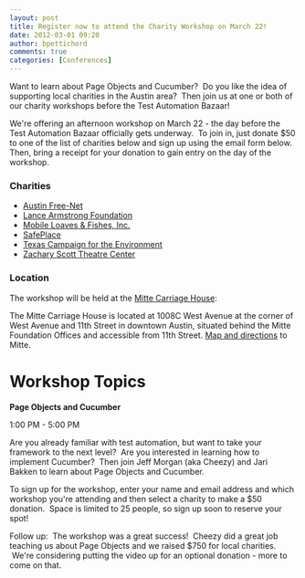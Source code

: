 ```yaml
---
layout: post
title: Register now to attend the Charity Workshop on March 22!
date: 2012-03-01 09:20
author: bpettichord
comments: true
categories: [Conferences]
---
```

Want to learn about Page Objects and Cucumber?  Do you like the idea of supporting local charities in the Austin area?  Then join us at one or both of our charity workshops before the Test Automation Bazaar!

We're offering an afternoon workshop on March 22 - the day before the Test Automation Bazaar officially gets underway.  To join in, just donate $50 to one of the list of charities below and sign up using the email form below.  Then, bring a receipt for your donation to gain entry on the day of the workshop.
<h3><strong>Charities</strong></h3>
<ul>
	<li><a href="http://www.austinfree.net/" target="_blank">Austin Free-Net</a></li>
	<li><a href="http://www.livestrong.org/" target="_blank">Lance Armstrong Foundation</a></li>
	<li><a href="http://www.mlfnow.org/" target="_blank">Mobile Loaves &amp; Fishes, Inc.</a></li>
	<li><a href="http://www.safeplace.org/" target="_blank">SafePlace</a></li>
	<li><a href="http://www.texasenvironment.org/" target="_blank">Texas Campaign for the Environment</a></li>
	<li><a href="http://www.zachtheatre.org/" target="_blank">Zachary Scott Theatre Center</a></li>
</ul>
<h3><strong>Location</strong></h3>
The workshop will be held at the <a href="http://www.greenlights.org/resources/nonprofit-meeting-space/mitte-carriage-house" target="_blank">Mitte Carriage House</a>:

The Mitte Carriage House is located at 1008C West Avenue at the corner of West Avenue and 11th Street in downtown Austin, situated behind the Mitte Foundation Offices and accessible from 11th Street. <a href="http://maps.google.com/maps/place?hl=&amp;rlz=1B3GGGL_enUS351US351&amp;um=1&amp;ie=UTF-8&amp;q=mitte+carriage+house&amp;fb=1&amp;gl=us&amp;hq=mitte+carriage+house&amp;hnear=0x8644b599a0cc032f:0x5d9b464bd469d57a,Austin,+TX&amp;cid=13442861952052542802" target="_blank">Map and directions</a> to Mitte.
<h1></h1>
<h1><strong>Workshop Topics</strong></h1>
<strong>Page Objects and Cucumber</strong>

1:00 PM - 5:00 PM

Are you already familiar with test automation, but want to take your framework to the next level?  Are you interested in learning how to implement Cucumber?  Then join Jeff Morgan (aka Cheezy) and Jari Bakken to learn about Page Objects and Cucumber.

To sign up for the workshop, enter your name and email address and which workshop you're attending and then select a charity to make a $50 donation.  Space is limited to 25 people, so sign up soon to reserve your spot!

Follow up:  The workshop was a great success!  Cheezy did a great job teaching us about Page Objects and we raised $750 for local charities.  We're considering putting the video up for an optional donation - more to come on that.

